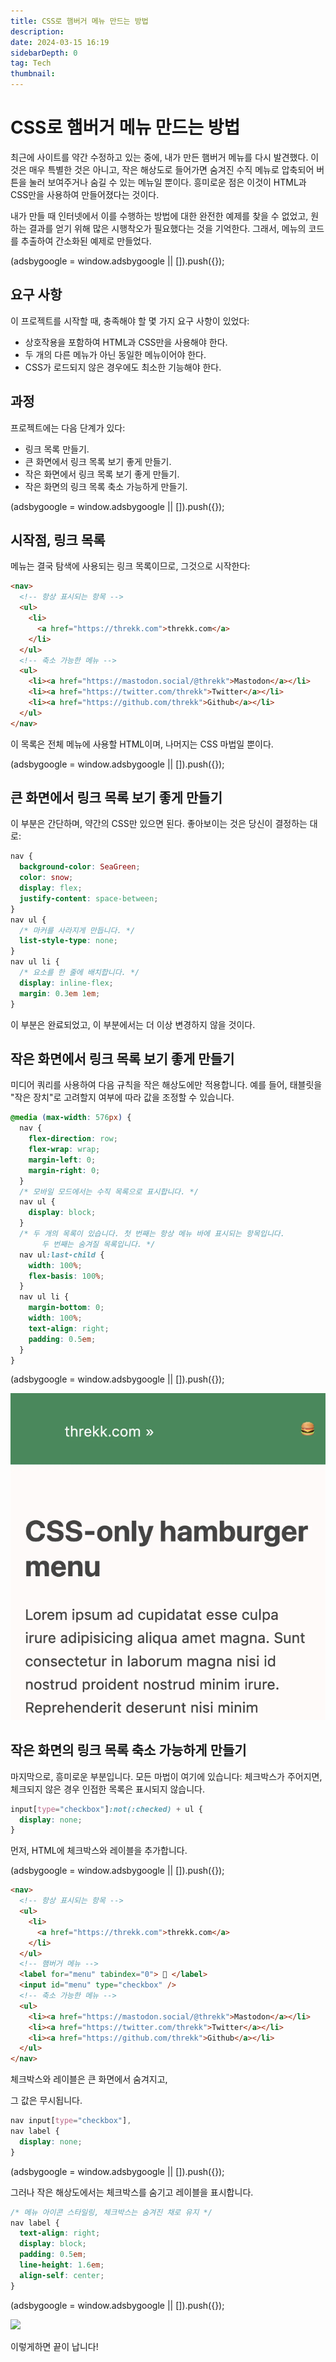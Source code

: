 ```yaml
---
title: CSS로 햄버거 메뉴 만드는 방법
description:
date: 2024-03-15 16:19
sidebarDepth: 0
tag: Tech
thumbnail:
---
```


# CSS로 햄버거 메뉴 만드는 방법

최근에 사이트를 약간 수정하고 있는 중에, 내가 만든 햄버거 메뉴를 다시 발견했다. 이것은 매우 특별한 것은 아니고, 작은 해상도로 들어가면 숨겨진 수직 메뉴로 압축되어 버튼을 눌러 보여주거나 숨길 수 있는 메뉴일 뿐이다. 흥미로운 점은 이것이 HTML과 CSS만을 사용하여 만들어졌다는 것이다.

내가 만들 때 인터넷에서 이를 수행하는 방법에 대한 완전한 예제를 찾을 수 없었고, 원하는 결과를 얻기 위해 많은 시행착오가 필요했다는 것을 기억한다. 그래서, 메뉴의 코드를 추출하여 간소화된 예제로 만들었다.

<!-- ui-log 수평형 -->

<ins class="adsbygoogle"
     style="display:block"
     data-ad-client="ca-pub-4877378276818686"
     data-ad-slot="9743150776"
     data-ad-format="auto"
     data-full-width-responsive="true"></ins>
<component is="script">
(adsbygoogle = window.adsbygoogle || []).push({});
</component>

## 요구 사항

이 프로젝트를 시작할 때, 충족해야 할 몇 가지 요구 사항이 있었다:

- 상호작용을 포함하여 HTML과 CSS만을 사용해야 한다.
- 두 개의 다른 메뉴가 아닌 동일한 메뉴이어야 한다.
- CSS가 로드되지 않은 경우에도 최소한 기능해야 한다.

## 과정

프로젝트에는 다음 단계가 있다:

- 링크 목록 만들기.
- 큰 화면에서 링크 목록 보기 좋게 만들기.
- 작은 화면에서 링크 목록 보기 좋게 만들기.
- 작은 화면의 링크 목록 축소 가능하게 만들기.

<!-- ui-log 수평형 -->

<ins class="adsbygoogle"
     style="display:block"
     data-ad-client="ca-pub-4877378276818686"
     data-ad-slot="9743150776"
     data-ad-format="auto"
     data-full-width-responsive="true"></ins>
<component is="script">
(adsbygoogle = window.adsbygoogle || []).push({});
</component>

## 시작점, 링크 목록

메뉴는 결국 탐색에 사용되는 링크 목록이므로, 그것으로 시작한다:

```html
<nav>
  <!-- 항상 표시되는 항목 -->
  <ul>
    <li>
      <a href="https://threkk.com">threkk.com</a>
    </li>
  </ul>
  <!-- 축소 가능한 메뉴 -->
  <ul>
    <li><a href="https://mastodon.social/@threkk">Mastodon</a></li>
    <li><a href="https://twitter.com/threkk">Twitter</a></li>
    <li><a href="https://github.com/threkk">Github</a></li>
  </ul>
</nav>
```

이 목록은 전체 메뉴에 사용할 HTML이며, 나머지는 CSS 마법일 뿐이다.

<!-- ui-log 수평형 -->

<ins class="adsbygoogle"
     style="display:block"
     data-ad-client="ca-pub-4877378276818686"
     data-ad-slot="9743150776"
     data-ad-format="auto"
     data-full-width-responsive="true"></ins>
<component is="script">
(adsbygoogle = window.adsbygoogle || []).push({});
</component>

## 큰 화면에서 링크 목록 보기 좋게 만들기

이 부분은 간단하며, 약간의 CSS만 있으면 된다. 좋아보이는 것은 당신이 결정하는 대로:

```css
nav {
  background-color: SeaGreen;
  color: snow;
  display: flex;
  justify-content: space-between;
}
nav ul {
  /* 마커를 사라지게 만듭니다. */
  list-style-type: none;
}
nav ul li {
  /* 요소를 한 줄에 배치합니다. */
  display: inline-flex;
  margin: 0.3em 1em;
}
```

이 부분은 완료되었고, 이 부분에서는 더 이상 변경하지 않을 것이다.

## 작은 화면에서 링크 목록 보기 좋게 만들기

미디어 쿼리를 사용하여 다음 규칙을 작은 해상도에만 적용합니다. 예를 들어, 태블릿을 "작은 장치"로 고려할지 여부에 따라 값을 조정할 수 있습니다.

```css
@media (max-width: 576px) {
  nav {
    flex-direction: row;
    flex-wrap: wrap;
    margin-left: 0;
    margin-right: 0;
  }
  /* 모바일 모드에서는 수직 목록으로 표시합니다. */
  nav ul {
    display: block;
  }
  /* 두 개의 목록이 있습니다. 첫 번째는 항상 메뉴 바에 표시되는 항목입니다.
       두 번째는 숨겨질 목록입니다. */
  nav ul:last-child {
    width: 100%;
    flex-basis: 100%;
  }
  nav ul li {
    margin-bottom: 0;
    width: 100%;
    text-align: right;
    padding: 0.5em;
  }
}
```

<!-- ui-log 수평형 -->

<ins class="adsbygoogle"
     style="display:block"
     data-ad-client="ca-pub-4877378276818686"
     data-ad-slot="9743150776"
     data-ad-format="auto"
     data-full-width-responsive="true"></ins>
<component is="script">
(adsbygoogle = window.adsbygoogle || []).push({});
</component>

<img src="./img/How-to-make-a-CSS-only-hamburger-menu_0.png" />

## 작은 화면의 링크 목록 축소 가능하게 만들기

마지막으로, 흥미로운 부분입니다. 모든 마법이 여기에 있습니다: 체크박스가 주어지면, 체크되지 않은 경우 인접한 목록은 표시되지 않습니다.

```css
input[type="checkbox"]:not(:checked) + ul {
  display: none;
}
```

먼저, HTML에 체크박스와 레이블을 추가합니다.

<!-- ui-log 수평형 -->

<ins class="adsbygoogle"
     style="display:block"
     data-ad-client="ca-pub-4877378276818686"
     data-ad-slot="9743150776"
     data-ad-format="auto"
     data-full-width-responsive="true"></ins>
<component is="script">
(adsbygoogle = window.adsbygoogle || []).push({});
</component>

```html
<nav>
  <!-- 항상 표시되는 항목 -->
  <ul>
    <li>
      <a href="https://threkk.com">threkk.com</a>
    </li>
  </ul>
  <!-- 햄버거 메뉴 -->
  <label for="menu" tabindex="0"> 🍔 </label>
  <input id="menu" type="checkbox" />
  <!-- 축소 가능한 메뉴 -->
  <ul>
    <li><a href="https://mastodon.social/@threkk">Mastodon</a></li>
    <li><a href="https://twitter.com/threkk">Twitter</a></li>
    <li><a href="https://github.com/threkk">Github</a></li>
  </ul>
</nav>
```

체크박스와 레이블은 큰 화면에서 숨겨지고,

그 값은 무시됩니다.

```css
nav input[type="checkbox"],
nav label {
  display: none;
}
```

<!-- ui-log 수평형 -->

<ins class="adsbygoogle"
     style="display:block"
     data-ad-client="ca-pub-4877378276818686"
     data-ad-slot="9743150776"
     data-ad-format="auto"
     data-full-width-responsive="true"></ins>
<component is="script">
(adsbygoogle = window.adsbygoogle || []).push({});
</component>

그러나 작은 해상도에서는 체크박스를 숨기고 레이블을 표시합니다.

```css
/* 메뉴 아이콘 스타일링, 체크박스는 숨겨진 채로 유지 */
nav label {
  text-align: right;
  display: block;
  padding: 0.5em;
  line-height: 1.6em;
  align-self: center;
}
```

<!-- ui-log 수평형 -->

<ins class="adsbygoogle"
     style="display:block"
     data-ad-client="ca-pub-4877378276818686"
     data-ad-slot="9743150776"
     data-ad-format="auto"
     data-full-width-responsive="true"></ins>
<component is="script">
(adsbygoogle = window.adsbygoogle || []).push({});
</component>

<img src="https://miro.medium.com/v2/resize:fit:640/1*yRRvaU-uG1aNW7M9OvzZdg.gif" />

이렇게하면 끝이 납니다!
